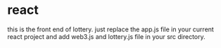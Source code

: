 # react
this is the front end of lottery. just replace the app.js file in your current react project and add web3.js and lottery.js file in your src directory.
